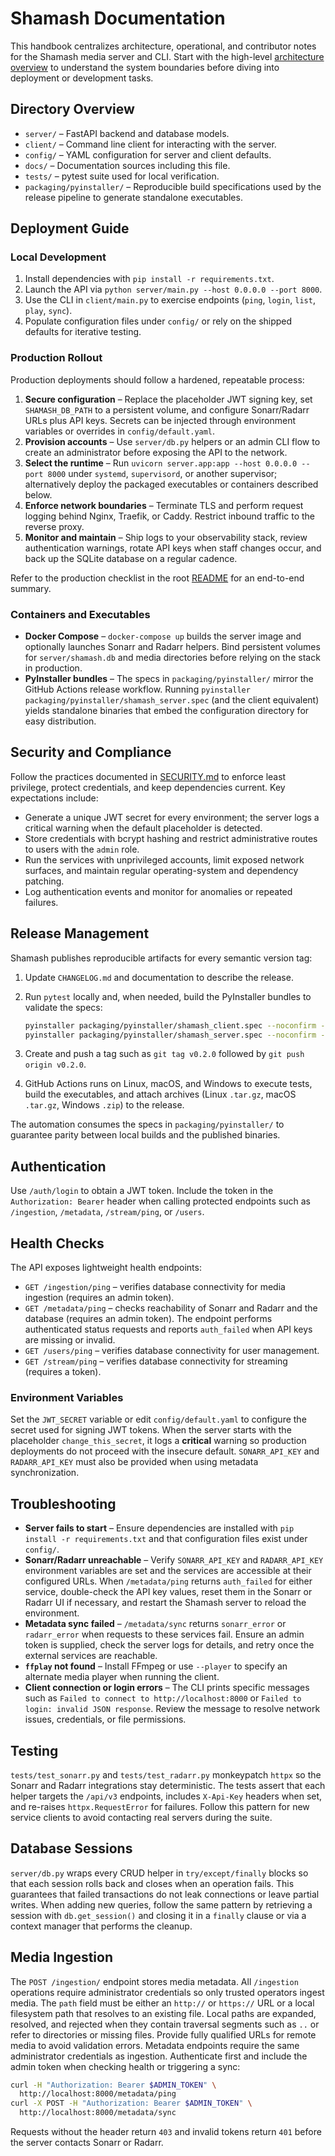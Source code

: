 # Shamash Documentation

This handbook centralizes architecture, operational, and contributor notes for the Shamash media server and CLI. Start with the high-level [architecture overview](architecture.md) to understand the system boundaries before diving into deployment or development tasks.

## Directory Overview

* `server/` &ndash; FastAPI backend and database models.
* `client/` &ndash; Command line client for interacting with the server.
* `config/` &ndash; YAML configuration for server and client defaults.
* `docs/` &ndash; Documentation sources including this file.
* `tests/` &ndash; pytest suite used for local verification.
* `packaging/pyinstaller/` &ndash; Reproducible build specifications used by the release pipeline to generate standalone executables.

## Deployment Guide

### Local Development

1. Install dependencies with `pip install -r requirements.txt`.
2. Launch the API via `python server/main.py --host 0.0.0.0 --port 8000`.
3. Use the CLI in `client/main.py` to exercise endpoints (`ping`, `login`, `list`, `play`, `sync`).
4. Populate configuration files under `config/` or rely on the shipped defaults for iterative testing.

### Production Rollout

Production deployments should follow a hardened, repeatable process:

1. **Secure configuration** &ndash; Replace the placeholder JWT signing key, set `SHAMASH_DB_PATH` to a persistent volume, and configure Sonarr/Radarr URLs plus API keys. Secrets can be injected through environment variables or overrides in `config/default.yaml`.
2. **Provision accounts** &ndash; Use `server/db.py` helpers or an admin CLI flow to create an administrator before exposing the API to the network.
3. **Select the runtime** &ndash; Run `uvicorn server.app:app --host 0.0.0.0 --port 8000` under `systemd`, `supervisord`, or another supervisor; alternatively deploy the packaged executables or containers described below.
4. **Enforce network boundaries** &ndash; Terminate TLS and perform request logging behind Nginx, Traefik, or Caddy. Restrict inbound traffic to the reverse proxy.
5. **Monitor and maintain** &ndash; Ship logs to your observability stack, review authentication warnings, rotate API keys when staff changes occur, and back up the SQLite database on a regular cadence.

Refer to the production checklist in the root [README](../README.md#production-deployment) for an end-to-end summary.

### Containers and Executables

* **Docker Compose** &ndash; `docker-compose up` builds the server image and optionally launches Sonarr and Radarr helpers. Bind persistent volumes for `server/shamash.db` and media directories before relying on the stack in production.
* **PyInstaller bundles** &ndash; The specs in `packaging/pyinstaller/` mirror the GitHub Actions release workflow. Running `pyinstaller packaging/pyinstaller/shamash_server.spec` (and the client equivalent) yields standalone binaries that embed the configuration directory for easy distribution.

## Security and Compliance

Follow the practices documented in [SECURITY.md](../SECURITY.md) to enforce least privilege, protect credentials, and keep dependencies current. Key expectations include:

* Generate a unique JWT secret for every environment; the server logs a critical warning when the default placeholder is detected.
* Store credentials with bcrypt hashing and restrict administrative routes to users with the `admin` role.
* Run the services with unprivileged accounts, limit exposed network surfaces, and maintain regular operating-system and dependency patching.
* Log authentication events and monitor for anomalies or repeated failures.

## Release Management

Shamash publishes reproducible artifacts for every semantic version tag:

1. Update `CHANGELOG.md` and documentation to describe the release.
2. Run `pytest` locally and, when needed, build the PyInstaller bundles to validate the specs:

   ```bash
   pyinstaller packaging/pyinstaller/shamash_client.spec --noconfirm --distpath dist/pyinstaller --workpath build/pyinstaller
   pyinstaller packaging/pyinstaller/shamash_server.spec --noconfirm --distpath dist/pyinstaller --workpath build/pyinstaller
   ```

3. Create and push a tag such as `git tag v0.2.0` followed by `git push origin v0.2.0`.
4. GitHub Actions runs on Linux, macOS, and Windows to execute tests, build the executables, and attach archives (Linux `.tar.gz`, macOS `.tar.gz`, Windows `.zip`) to the release.

The automation consumes the specs in `packaging/pyinstaller/` to guarantee parity between local builds and the published binaries.

## Authentication

Use `/auth/login` to obtain a JWT token. Include the token in the `Authorization: Bearer` header when calling protected endpoints such as `/ingestion`, `/metadata`, `/stream/ping`, or `/users`.

## Health Checks

The API exposes lightweight health endpoints:

* `GET /ingestion/ping` &ndash; verifies database connectivity for media ingestion (requires an admin token).
* `GET /metadata/ping` &ndash; checks reachability of Sonarr and Radarr and the database (requires an admin token). The endpoint performs authenticated status requests and reports `auth_failed` when API keys are missing or invalid.
* `GET /users/ping` &ndash; verifies database connectivity for user management.
* `GET /stream/ping` &ndash; verifies database connectivity for streaming (requires a token).

### Environment Variables

Set the `JWT_SECRET` variable or edit `config/default.yaml` to configure the secret used for signing JWT tokens. When the server starts with the placeholder `change_this_secret`, it logs a **critical** warning so production deployments do not proceed with the insecure default. `SONARR_API_KEY` and `RADARR_API_KEY` must also be provided when using metadata synchronization.

## Troubleshooting

* **Server fails to start** &ndash; Ensure dependencies are installed with `pip install -r requirements.txt` and that configuration files exist under `config/`.
* **Sonarr/Radarr unreachable** &ndash; Verify `SONARR_API_KEY` and `RADARR_API_KEY` environment variables are set and the services are accessible at their configured URLs. When `/metadata/ping` returns `auth_failed` for either service, double-check the API key values, reset them in the Sonarr or Radarr UI if necessary, and restart the Shamash server to reload the environment.
* **Metadata sync failed** &ndash; `/metadata/sync` returns `sonarr_error` or `radarr_error` when requests to these services fail. Ensure an admin token is supplied, check the server logs for details, and retry once the external services are reachable.
* **`ffplay` not found** &ndash; Install FFmpeg or use `--player` to specify an alternate media player when running the client.
* **Client connection or login errors** &ndash; The CLI prints specific messages such as `Failed to connect to http://localhost:8000` or `Failed to login: invalid JSON response`. Review the message to resolve network issues, credentials, or file permissions.

## Testing

`tests/test_sonarr.py` and `tests/test_radarr.py` monkeypatch `httpx` so the Sonarr and Radarr integrations stay deterministic. The tests assert that each helper targets the `/api/v3` endpoints, includes `X-Api-Key` headers when set, and re-raises `httpx.RequestError` for failures. Follow this pattern for new service clients to avoid contacting real servers during the suite.

## Database Sessions

`server/db.py` wraps every CRUD helper in `try/except/finally` blocks so that each session rolls back and closes when an operation fails. This guarantees that failed transactions do not leak connections or leave partial writes. When adding new queries, follow the same pattern by retrieving a session with `db.get_session()` and closing it in a `finally` clause or via a context manager that performs the cleanup.

## Media Ingestion

The `POST /ingestion/` endpoint stores media metadata. All `/ingestion` operations require administrator credentials so only trusted operators ingest media. The `path` field must be either an `http://` or `https://` URL or a local filesystem path that resolves to an existing file. Local paths are expanded, resolved, and rejected when they contain traversal segments such as `..` or refer to directories or missing files. Provide fully qualified URLs for remote media to avoid validation errors.
Metadata endpoints require the same administrator credentials as ingestion. Authenticate first and include the admin token when checking health or triggering a sync:

```bash
curl -H "Authorization: Bearer $ADMIN_TOKEN" \
  http://localhost:8000/metadata/ping
curl -X POST -H "Authorization: Bearer $ADMIN_TOKEN" \
  http://localhost:8000/metadata/sync
```

Requests without the header return `403` and invalid tokens return `401` before the server contacts Sonarr or Radarr.
